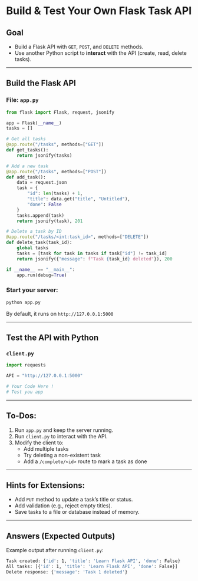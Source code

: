 # Build & Test Your Own Flask Task API
## Goal

- Build a Flask API with `GET`, `POST`, and `DELETE` methods.
- Use another Python script to **interact** with the API (create, read, delete tasks).

---

## Build the Flask API

### File: `app.py`

```python
from flask import Flask, request, jsonify

app = Flask(__name__)
tasks = []

# Get all tasks
@app.route("/tasks", methods=["GET"])
def get_tasks():
    return jsonify(tasks)

# Add a new task
@app.route("/tasks", methods=["POST"])
def add_task():
    data = request.json
    task = {
        "id": len(tasks) + 1,
        "title": data.get("title", "Untitled"),
        "done": False
    }
    tasks.append(task)
    return jsonify(task), 201

# Delete a task by ID
@app.route("/tasks/<int:task_id>", methods=["DELETE"])
def delete_task(task_id):
    global tasks
    tasks = [task for task in tasks if task["id"] != task_id]
    return jsonify({"message": f"Task {task_id} deleted"}), 200

if __name__ == "__main__":
    app.run(debug=True)

```

### Start your server:

```bash
python app.py
```

By default, it runs on `http://127.0.0.1:5000`

---

## Test the API with Python

### `client.py`

```python
import requests

API = "http://127.0.0.1:5000"

# Your Code Here ! 
# Test you app
```

---

## To-Dos:

1. Run `app.py` and keep the server running.
2. Run `client.py` to interact with the API.
3. Modify the client to:
    - Add multiple tasks
    - Try deleting a non-existent task
    - Add a `/complete/<id>` route to mark a task as done

---

## Hints for Extensions:

- Add `PUT` method to update a task’s title or status.
- Add validation (e.g., reject empty titles).
- Save tasks to a file or database instead of memory.

---

## Answers (Expected Outputs)

Example output after running `client.py`:

```bash
Task created: {'id': 1, 'title': 'Learn Flask API', 'done': False}
All tasks: [{'id': 1, 'title': 'Learn Flask API', 'done': False}]
Delete response: {'message': 'Task 1 deleted'}

```